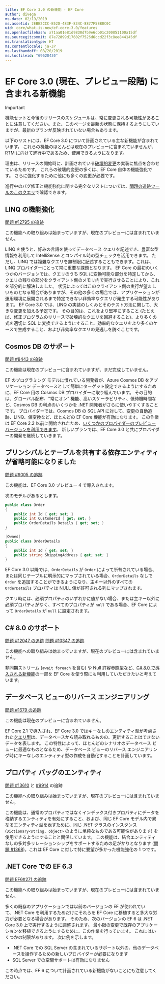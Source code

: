 ```yaml
---
title: EF Core 3.0 の新機能 - EF Core
author: divega
ms.date: 02/19/2019
ms.assetid: 2EBE2CCC-E52D-483F-834C-8877F5EB0C0C
uid: core/what-is-new/ef-core-3.0/features
ms.openlocfilehash: a71aa01e81d9830d7b9e6cb01c200851100a15df
ms.sourcegitcommit: 87e72899d17602f7526d6ccd22f3c8ee844145df
ms.translationtype: HT
ms.contentlocale: ja-JP
ms.lasthandoff: 08/20/2019
ms.locfileid: "69628430"
---
```

# <a name="new-features-included-in-ef-core-30-currently-in-preview"></a>EF Core 3.0 (現在、プレビュー段階) に含まれる新機能

> [!IMPORTANT]
> 機能セットと今後のリリースのスケジュールは、常に変更される可能性があることに注意してください。また、このページを最新の状態に保持するようにしていますが、最新のプランが反映されていない場合もあります。

以下のリストには、EF Core 3.0 について計画されている主な新機能が含まれています。
これらの機能のほとんどは現在のプレビューに含まれていませんが、RTM に向けて進行中であるため、使用できるようになります。

理由は、リリースの開始時に、計画されている[破壊的変更](xref:core/what-is-new/ef-core-3.0/breaking-changes)の実装に焦点を合わせているためです。
これらの破壊的変更の多くは、EF Core 自体の機能強化です。
さらに強化するために他にも多くの変更が必要です。 

進行中のバグ修正と機能強化に関する完全なリストについては、[問題の追跡ツールのこのクエリ](https://github.com/aspnet/EntityFrameworkCore/issues?q=is%3Aopen+is%3Aissue+milestone%3A3.0.0+sort%3Areactions-%2B1-desc)で確認できます。

## <a name="linq-improvements"></a>LINQ の機能強化 

[問題 #12795 の追跡](https://github.com/aspnet/EntityFrameworkCore/issues/12795)

この機能への取り組みは始まっていますが、現在のプレビューには含まれていません。

LINQ を使うと、好みの言語を使ってデータベース クエリを記述でき、豊富な型情報を利用して IntelliSense とコンパイル時の型チェックを活用できます。
ただし、LINQ では複雑なクエリを無制限に記述することもできます。これは、LINQ プロバイダーにとって常に重要な課題となります。
EF Core の最初のいくつかのバージョンでは、クエリのうち SQL に変換可能な部分を特定してから、クエリの残りの部分をクライアント側のメモリ内で実行させることにより、これを部分的に解決しました。
状況によってはこのクライアント側の実行が望ましいものとなる場合がありますが、その他の多くの場合では、アプリケーションが運用環境に展開されるまで特定できない非効率なクエリが発生する可能性があります。
EF Core 3.0 では、LINQ の実装のしくみとそのテスト方法に関して、大きな変更を加える予定です。
その目的は、これをより堅牢にすること (たとえば、修正プログラムのリリースで破壊的なクエリを回避すること)、より多くの式を適切に SQL に変換できるようにすること、効率的なクエリをより多くのケースで生成すること、および非効率なクエリの見逃しを防ぐことです。

## <a name="cosmos-db-support"></a>Cosmos DB のサポート 

[問題 #8443 の追跡](https://github.com/aspnet/EntityFrameworkCore/issues/8443)

この機能は現在のプレビューに含まれていますが、まだ完成していません。 

EF のプログラミング モデルに慣れている開発者が、Azure Cosmos DB をアプリケーション データベースとして簡単にターゲット設定できるようにするために、EF Core 用の Cosmos DB プロバイダーに取り組んでいます。
その目的は、グローバル配布、"常にオン" 機能、高いスケーラビリティ、低待機時間など、Cosmos DB の利点のいくつかを .NET 開発者がさらに使いやすくすることです。
プロバイダーでは、Cosmos DB の SQL API に対して、変更の自動追跡、LINQ、値変換など、ほとんどの EF Core 機能が有効になります。
この作業は EF Core 2.2 以前に開始されたため、[いくつかのプロバイダーのプレビュー バージョンを利用できます](https://blogs.msdn.microsoft.com/dotnet/2018/10/17/announcing-entity-framework-core-2-2-preview-3/)。
新しいプランでは、EF Core 3.0 と共にプロバイダーの開発を継続していきます。 

## <a name="dependent-entities-sharing-the-table-with-the-principal-are-now-optional"></a>プリンシパルとテーブルを共有する依存エンティティが省略可能になりました

[問題 #9005 の追跡](https://github.com/aspnet/EntityFrameworkCore/issues/9005)

この機能は、EF Core 3.0 プレビュー 4 で導入されます。

次のモデルがあるとします。
```C#
public class Order
{
    public int Id { get; set; }
    public int CustomerId { get; set; }
    public OrderDetails Details { get; set; }
}

[Owned]
public class OrderDetails
{
    public int Id { get; set; }
    public string ShippingAddress { get; set; }
}
```

EF Core 3.0 以降では、`OrderDetails` が `Order` によって所有されている場合、または同じテーブルに明示的にマップされている場合、`OrderDetails` なしで `Order` を追加することができるようになり、主キー以外のすべての `OrderDetails` プロパティは NULL 値が許可される列にマップされます。

クエリ時には、必須プロパティのいずれかに値がない場合、または主キー以外に必須プロパティがなく、すべてのプロパティが `null` である場合、EF Core によって `OrderDetails` が `null` に設定されます。

## <a name="c-80-support"></a>C# 8.0 のサポート

[問題 #12047 の追跡](https://github.com/aspnet/EntityFrameworkCore/issues/12047)
[問題 #10347 の追跡](https://github.com/aspnet/EntityFrameworkCore/issues/10347)

この機能への取り組みは始まっていますが、現在のプレビューには含まれていません。

非同期ストリーム (`await foreach` を含む) や Null 許容参照型など、[C# 8.0 で導入される新機能](https://blogs.msdn.microsoft.com/dotnet/2018/11/12/building-c-8-0/)の一部を EF Core を使う際にも利用していただきたいと考えています。

## <a name="reverse-engineering-of-database-views"></a>データベース ビューのリバース エンジニアリング

[問題 #1679 の追跡](https://github.com/aspnet/EntityFrameworkCore/issues/1679)

この機能は現在のプレビューに含まれていません。

EF Core 2.1 で導入され、EF Core 3.0 ではキーなしのエンティティ型が考慮された[クエリ型](xref:core/modeling/query-types)は、データベースから読み取れるものの、更新することはできないデータを表します。
この特性によって、ほとんどのシナリオのデータベース ビューに最適なものとなるため、データベース ビューのリバース エンジニアリング時にキーなしのエンティティ型の作成を自動化することを計画しています。

## <a name="property-bag-entities"></a>プロパティ バッグのエンティティ

[問題 #13610](https://github.com/aspnet/EntityFrameworkCore/issues/13610) と [#9914](https://github.com/aspnet/EntityFrameworkCore/issues/9914) の追跡

この機能への取り組みは始まっていますが、現在のプレビューには含まれていません。 

この機能は、通常のプロパティではなくインデックス付きプロパティにデータを格納するエンティティを有効にすること、および、同じ EF Core モデル内で異なるエンティティ型を表すために、同じ .NET クラスのインスタンス (`Dictionary<string, object>` のように単純なものである可能性があります) を使用できるようにすることと関係しています。
この機能は、結合エンティティなしの多対多リレーションシップをサポートするための足がかりとなります ([問題 #1368](https://github.com/aspnet/EntityFrameworkCore/issues/1368))。これは EF Core に対して特に要望が多かった機能強化の 1 つです。

## <a name="ef-63-on-net-core"></a>.NET Core での EF 6.3

[問題 EF6#271 の追跡](https://github.com/aspnet/EntityFramework6/issues/271)

この機能への取り組みは始まっていますが、現在のプレビューには含まれていません。 

多くの既存のアプリケーションでは以前のバージョンの EF が使われていて、.NET Core を利用するためだけにそれらを EF Core に移植すると多大な労力が必要となる場合があります。
そのため、次のバージョンの EF 6 は .NET Core 3.0 上で実行するように調整されます。
最小限の変更で既存のアプリケーションを移植できるようにするために、この作業を行っています。
これにはいくつかの制限があります。 次に例を示します。
- .NET Core での SQL Server の含まれているサポート以外の、他のデータベースを操作するための新しいプロバイダーが必要になります
- SQL Server での空間サポートは有効になりません

この時点では、EF 6 について計画されている新機能がないことにも注意してください。
